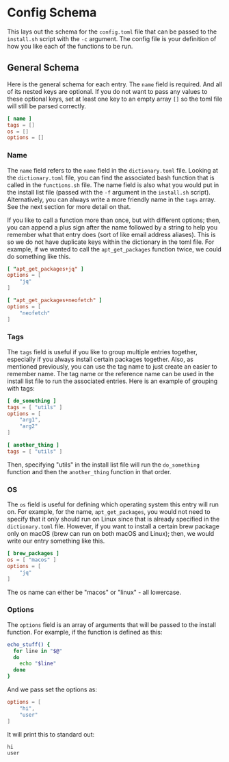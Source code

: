 # Config Schema

This lays out the schema for the `config.toml` file that can be passed to the `install.sh` script with the `-c` argument. The config file is your definition of how you like each of the functions to be run.

## General Schema

Here is the general schema for each entry. The `name` field is required. And all of its nested keys are optional. If you do not want to pass any values to these optional keys, set at least one key to an empty array `[]` so the toml file will still be parsed correctly.

```toml
[ name ]
tags = []
os = []
options = []
```

### Name

The `name` field refers to the `name` field in the `dictionary.toml` file. Looking at the `dictionary.toml` file, you can find the associated bash function that is called in the `functions.sh` file. The name field is also what you would put in the install list file (passed with the `-f` argument in the `install.sh` script). Alternatively, you can always write a more friendly name in the `tags` array. See the next section for more detail on that.

If you like to call a function more than once, but with different options; then, you can append a plus sign after the name followed by a string to help you remember what that entry does (sort of like email address aliases). This is so we do not have duplicate keys within the dictionary in the toml file. For example, if we wanted to call the `apt_get_packages` function twice, we could do something like this.

```toml
[ "apt_get_packages+jq" ]
options = [
    "jq"
]

[ "apt_get_packages+neofetch" ]
options = [
    "neofetch"
]
```

### Tags

The `tags` field is useful if you like to group multiple entries together, especially if you always install certain packages together. Also, as mentioned previously, you can use the tag name to just create an easier to remember name. The tag name or the reference name can be used in the install list file to run the associated entries. Here is an example of grouping with tags:

```toml
[ do_something ]
tags = [ "utils" ]
options = [
    "arg1",
    "arg2"
]

[ another_thing ]
tags = [ "utils" ]
```

Then, specifying "utils" in the install list file will run the `do_something` function and then the `another_thing` function in that order.

### OS

The `os` field is useful for defining which operating system this entry will run on. For example, for the name, `apt_get_packages`, you would not need to specify that it only should run on Linux since that is already specified in the `dictionary.toml` file. However, if you want to install a certain brew package only on macOS (brew can run on both macOS and Linux); then, we would write our entry something like this.

```toml
[ brew_packages ]
os = [ "macos" ]
options = [
    "jq"
]
```

The os name can either be "macos" or "linux" - all lowercase.

### Options

The `options` field is an array of arguments that will be passed to the install function. For example, if the function is defined as this:

```sh
echo_stuff() {
  for line in "$@"
  do
    echo "$line"
  done
}
```

And we pass set the options as:
```toml
options = [
    "hi",
    "user"
]
```

It will print this to standard out:
```
hi
user
```
